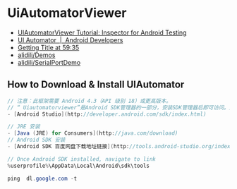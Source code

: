 # UiAutomatorViewer

- [UIAutomatorViewer Tutorial: Inspector for Android Testing](https://www.guru99.com/uiautomatorviewer-tutorial.html)
- [UI Automator &nbsp;|&nbsp; Android Developers](https://developer.android.com/training/testing/ui-automator)
- [Getting Title at 59:35](https://www.cnblogs.com/corsacsherry/p/10609339.html)
- [alidili/Demos](https://github.com/alidili/Demos/tree/master/UiAutomatorDemo)
- [alidili/SerialPortDemo](https://github.com/alidili/SerialPortDemo)

## How to Download & Install UIAutomator

```c#
// 注意：此框架需要 Android 4.3（API 级别 18）或更高版本。
// “ Uiautomatorviewer”是Android SDK管理器的一部分，安装SDK管理器后即可访问。从此处下载并安装Android SDK管理器
- [Android Studio](http://developer.android.com/sdk/index.html)

// JRE 安装
- [Java (JRE) for Consumers](http://java.com/download)
// Android SDK 安装
- [Android SDK 百度网盘下载地址链接](http://tools.android-studio.org/index.php/sdk)

// Once Android SDK installed, navigate to link
%userprofile%\AppData\Local\Android\sdk\tools

ping  dl.google.com -t


```
